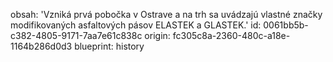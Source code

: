 obsah: 'Vzniká prvá pobočka v Ostrave a na trh sa uvádzajú vlastné značky modifikovaných asfaltových pásov ELASTEK a GLASTEK.'
id: 0061bb5b-c382-4805-9171-7aa7e61c838c
origin: fc305c8a-2360-480c-a18e-1164b286d0d3
blueprint: history
